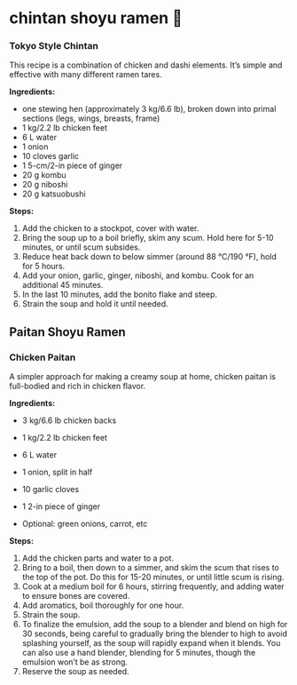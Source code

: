 # chintan shoyu ramen :chicken:



### **Tokyo Style Chintan**

This recipe is a combination of chicken and dashi elements. It’s simple and effective with many different ramen tares.



**Ingredients:**  

- one stewing hen (approximately 3 kg/6.6 lb), broken down into primal sections (legs, wings, breasts, frame)  
- 1 kg/2.2 lb chicken feet
- 6 L water
- 1 onion
- 10 cloves garlic
- 1 5-cm/2-in piece of ginger
- 20 g kombu
- 20 g niboshi
- 20 g katsuobushi



**Steps:**

1. Add the chicken to a stockpot, cover with water.
2. Bring the soup up to a boil briefly, skim any scum. Hold here for 5-10 minutes, or until scum subsides.
3. Reduce heat back down to below simmer (around  88 °C/190 °F), hold for 5 hours.
4. Add your onion, garlic, ginger, niboshi, and kombu. Cook for an additional 45 minutes.
5. In the last 10 minutes, add the bonito flake and steep.
6. Strain the soup and hold it until needed.

## Paitan Shoyu Ramen



### **Chicken Paitan**

A simpler approach for making a creamy soup at home, chicken paitan is full-bodied and rich in chicken flavor.  



**Ingredients:**

- 3 kg/6.6 lb chicken backs
- 1 kg/2.2 lb chicken feet
- 6 L water

- 1 onion, split in half
- 10 garlic cloves
- 1 2-in piece of ginger
- Optional: green onions, carrot, etc



 **Steps:**



1. Add the chicken parts and water to a pot.
2. Bring to a boil, then down to a simmer, and skim the scum that rises to the top of the pot. Do this for 15-20 minutes, or until little scum is rising.
3. Cook at a medium boil for 6 hours, stirring frequently, and adding water to ensure bones are covered.
4. Add aromatics, boil thoroughly for one hour.
5. Strain the soup.
6. To finalize the emulsion, add the soup to a blender and blend on high for 30 seconds, being careful to gradually bring the blender to high to avoid splashing yourself, as the soup will rapidly expand when it blends. You can also use a hand blender, blending for 5 minutes, though the emulsion won’t be as strong.
7. Reserve the soup as needed.
